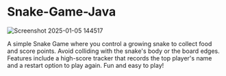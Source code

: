 # Snake-Game-Java
![Screenshot 2025-01-05 144517](https://github.com/user-attachments/assets/9e189e66-a71a-480d-ad3f-26b11ecfc33f)

A simple Snake Game where you control a growing snake to collect food and score points. Avoid colliding with the snake's body or the board edges. Features include a high-score tracker that records the top player's name and a restart option to play again. Fun and easy to play!
